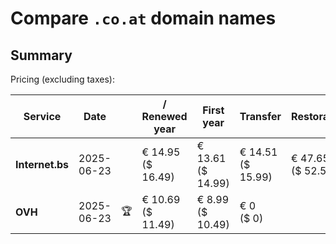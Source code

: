 # Compare `.co.at` domain names

## Summary

Pricing (excluding taxes):

| Service | Date |  | / Renewed year | First year | Transfer | Restoration |
|--|--|--|--|--|--|--|
| **Internet.bs** | 2025-06-23 |  | € 14.95<br>($ 16.49) | € 13.61<br>($ 14.99) | € 14.51<br>($ 15.99) | € 47.65<br>($ 52.55) |
| **OVH** | 2025-06-23 | 🏆 | € 10.69<br>($ 11.49) | € 8.99<br>($ 10.49) | € 0<br>($ 0) |  |

